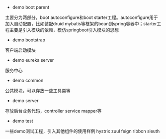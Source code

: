 - demo boot parent

主要分为两部分，boot autoconfigure和boot starter工程。autoconfigure用于加入自动配置，比如装配druid mybatis等框架的bean到spring容器中；starter工程主要是引入模块的依赖，模仿springboot引入模块的思想



- demo bootstrap

客户端启动模块


- demo eureka server

服务中心


- demo common

公共模块，可以存放一些工具类等


- demo server 

存放后台业务代码，controller service mapper等


- demo test

一些demo测试工程，引入其他组件的使用样例 hystrix zuul feign ribbon sleuth
